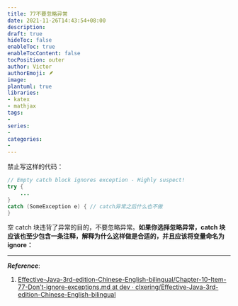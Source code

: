```yaml
---
title: 77不要忽略异常
date: 2021-11-26T14:43:54+08:00
description:
draft: true
hideToc: false
enableToc: true
enableTocContent: false
tocPosition: outer
author: Victor
authorEmoji: 🪶
image:
plantuml: true
libraries:
- katex
- mathjax
tags:
-
series:
-
categories:
-
---
```




禁止写这样的代码：

```java
// Empty catch block ignores exception - Highly suspect!
try {
    ...
}
catch (SomeException e) { // catch异常之后什么也不做
}

```

空 catch 块违背了异常的目的，不要忽略异常。**如果你选择忽略异常，catch 块应该也至少包含一条注释，解释为什么这样做是合适的，并且应该将变量命名为 ignore：**

---

***Reference***:

1. [Effective-Java-3rd-edition-Chinese-English-bilingual/Chapter-10-Item-77-Don’t-ignore-exceptions.md at dev · clxering/Effective-Java-3rd-edition-Chinese-English-bilingual](https://github.com/clxering/Effective-Java-3rd-edition-Chinese-English-bilingual/blob/dev/Chapter-10/Chapter-10-Item-77-Don%E2%80%99t-ignore-exceptions.md)
